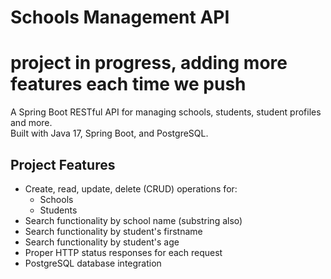 # Schools Management API
# project in progress, adding more features each time we push

A Spring Boot RESTful API for managing schools, students, student profiles and more.  
Built with Java 17, Spring Boot, and PostgreSQL.

## Project Features 
- Create, read, update, delete (CRUD) operations for:
    - Schools
    - Students
- Search functionality by school name (substring also)
- Search functionality by student's firstname
- Search functionality by student's age
- Proper HTTP status responses for each request
- PostgreSQL database integration
